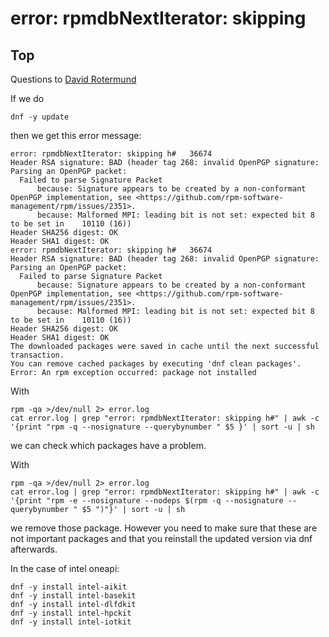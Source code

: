 # error: rpmdbNextIterator: skipping 

## Top

Questions to [David Rotermund](mailto:davrot@uni-bremen.de)

If we do

```shell
dnf -y update
```

then we get this error message: 

```shell
error: rpmdbNextIterator: skipping h#   36674 
Header RSA signature: BAD (header tag 268: invalid OpenPGP signature: Parsing an OpenPGP packet:
  Failed to parse Signature Packet
      because: Signature appears to be created by a non-conformant OpenPGP implementation, see <https://github.com/rpm-software-management/rpm/issues/2351>.
      because: Malformed MPI: leading bit is not set: expected bit 8 to be set in    10110 (16))
Header SHA256 digest: OK
Header SHA1 digest: OK
error: rpmdbNextIterator: skipping h#   36674 
Header RSA signature: BAD (header tag 268: invalid OpenPGP signature: Parsing an OpenPGP packet:
  Failed to parse Signature Packet
      because: Signature appears to be created by a non-conformant OpenPGP implementation, see <https://github.com/rpm-software-management/rpm/issues/2351>.
      because: Malformed MPI: leading bit is not set: expected bit 8 to be set in    10110 (16))
Header SHA256 digest: OK
Header SHA1 digest: OK
The downloaded packages were saved in cache until the next successful transaction.
You can remove cached packages by executing 'dnf clean packages'.
Error: An rpm exception occurred: package not installed
```

With 

```shell
rpm -qa >/dev/null 2> error.log
cat error.log | grep "error: rpmdbNextIterator: skipping h#" | awk -c '{print "rpm -q --nosignature --querybynumber " $5 }' | sort -u | sh
```

we can check which packages have a problem. 

With 

```shell
rpm -qa >/dev/null 2> error.log
cat error.log | grep "error: rpmdbNextIterator: skipping h#" | awk -c '{print "rpm -e --nosignature --nodeps $(rpm -q --nosignature --querybynumber " $5 ")"}' | sort -u | sh
```

we remove those package. However you need to make sure that these are not important packages and that you reinstall the updated version via dnf afterwards. 

In the case of intel oneapi:

```shell
dnf -y install intel-aikit
dnf -y install intel-basekit
dnf -y install intel-dlfdkit
dnf -y install intel-hpckit
dnf -y install intel-iotkit
```
